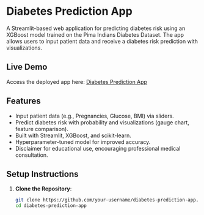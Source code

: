 # Diabetes Prediction App

A Streamlit-based web application for predicting diabetes risk using an XGBoost model trained on the Pima Indians Diabetes Dataset. The app allows users to input patient data and receive a diabetes risk prediction with visualizations.

## Live Demo
Access the deployed app here: [Diabetes Prediction App](https://diabetes-predictiongit-hcr6luhqdruemqhbjgaawi.streamlit.app/)

## Features
- Input patient data (e.g., Pregnancies, Glucose, BMI) via sliders.
- Predict diabetes risk with probability and visualizations (gauge chart, feature comparison).
- Built with Streamlit, XGBoost, and scikit-learn.
- Hyperparameter-tuned model for improved accuracy.
- Disclaimer for educational use, encouraging professional medical consultation.

## Setup Instructions
1. **Clone the Repository**:
   ```bash
   git clone https://github.com/your-username/diabetes-prediction-app.git
   cd diabetes-prediction-app
